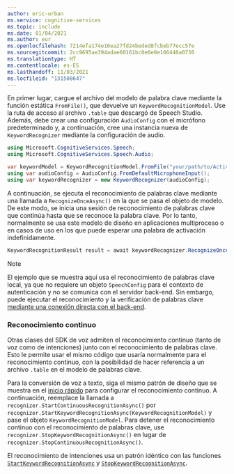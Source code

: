 ```yaml
---
author: eric-urban
ms.service: cognitive-services
ms.topic: include
ms.date: 01/04/2021
ms.author: eur
ms.openlocfilehash: 7214efa174e16ea27fd24beded8fcbeb77ecc57e
ms.sourcegitcommit: 2cc9695ae394adae60161bc0e6e0e166440a0730
ms.translationtype: HT
ms.contentlocale: es-ES
ms.lasthandoff: 11/03/2021
ms.locfileid: "131508647"
---
```

En primer lugar, cargue el archivo del modelo de palabra clave mediante la función estática `FromFile()`, que devuelve un `KeywordRecognitionModel`. Use la ruta de acceso al archivo `.table` que descargó de Speech Studio. Además, debe crear una configuración `AudioConfig` con el micrófono predeterminado y, a continuación, cree una instancia nueva de `KeywordRecognizer` mediante la configuración de audio.

```csharp
using Microsoft.CognitiveServices.Speech;
using Microsoft.CognitiveServices.Speech.Audio;

var keywordModel = KeywordRecognitionModel.FromFile("your/path/to/Activate_device.table");
using var audioConfig = AudioConfig.FromDefaultMicrophoneInput();
using var keywordRecognizer = new KeywordRecognizer(audioConfig);
```

A continuación, se ejecuta el reconocimiento de palabras clave mediante una llamada a `RecognizeOnceAsync()` en la que se pasa el objeto de modelo. De este modo, se inicia una sesión de reconocimiento de palabras clave que continúa hasta que se reconoce la palabra clave. Por lo tanto, normalmente se usa este modelo de diseño en aplicaciones multiproceso o en casos de uso en los que puede esperar una palabra de activación indefinidamente.

```csharp
KeywordRecognitionResult result = await keywordRecognizer.RecognizeOnceAsync(keywordModel);
```

> [!NOTE]
> El ejemplo que se muestra aquí usa el reconocimiento de palabras clave local, ya que no requiere un objeto `SpeechConfig` para el contexto de autenticación y no se comunica con el servidor back-end. Sin embargo, puede ejecutar el reconocimiento y la verificación de palabras clave [mediante una conexión directa con el back-end](../../../tutorial-voice-enable-your-bot-speech-sdk.md#view-the-source-code-that-enables-keyword).

### <a name="continuous-recognition"></a>Reconocimiento continuo

Otras clases del SDK de voz admiten el reconocimiento continuo (tanto de voz como de intenciones) junto con el reconocimiento de palabras clave. Esto le permite usar el mismo código que usaría normalmente para el reconocimiento continuo, con la posibilidad de hacer referencia a un archivo `.table` en el modelo de palabras clave.

Para la conversión de voz a texto, siga el mismo patrón de diseño que se muestra en el [inicio rápido](../../../get-started-speech-to-text.md?pivots=programming-language-csharp&tabs=script%2cbrowser%2cwindowsinstall#continuous-recognition) para configurar el reconocimiento continuo. A continuación, reemplace la llamada a `recognizer.StartContinuousRecognitionAsync()` por `recognizer.StartKeywordRecognitionAsync(KeywordRecognitionModel)` y pase el objeto `KeywordRecognitionModel`. Para detener el reconocimiento continuo con el reconocimiento de palabras clave, use `recognizer.StopKeywordRecognitionAsync()` en lugar de `recognizer.StopContinuousRecognitionAsync()`.

El reconocimiento de intenciones usa un patrón idéntico con las funciones [`StartKeywordRecognitionAsync`](/dotnet/api/microsoft.cognitiveservices.speech.intent.intentrecognizer.startkeywordrecognitionasync#Microsoft_CognitiveServices_Speech_Intent_IntentRecognizer_StartKeywordRecognitionAsync_Microsoft_CognitiveServices_Speech_KeywordRecognitionModel_) y [`StopKeywordRecognitionAsync`](/dotnet/api/microsoft.cognitiveservices.speech.intent.intentrecognizer.stopkeywordrecognitionasync#Microsoft_CognitiveServices_Speech_Intent_IntentRecognizer_StopKeywordRecognitionAsync).
